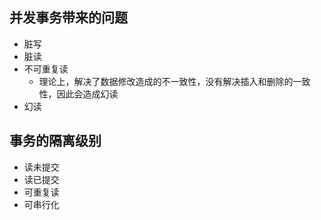 ## 并发事务带来的问题
* 脏写
* 脏读
* 不可重复读
  * 理论上，解决了数据修改造成的不一致性，没有解决插入和删除的一致性，因此会造成幻读
* 幻读



## 事务的隔离级别
* 读未提交
* 读已提交
* 可重复读
* 可串行化